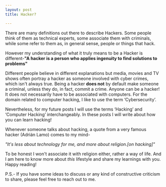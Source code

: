 ```yaml
---
layout: post
title: Hacker? 

---
```


There are many definitions out there to describe Hackers. Some people think of them as technical experts, some associate them with criminals, while some refer to them as, in general sense, people or things that hack.

However my understanding of what it truly means to be a Hacker is different-**"A hacker is a person who applies ingenuity to find solutions to problems"**

Different people believe in different explanations but media, movies and TV shows often portray a hacker as someone involved with cyber crimes, which isn't always true. Being a hacker **does not** by default make someone a criminal, unless they do, in fact, commit a crime.
Anyone can be a hacker! It does not necessarily have to be associated with computers. For the domain related to computer hacking, I like to use the term ‘Cybersecurity’. 

Nevertheless, for my future posts I will use the terms ‘Hacking’ and ‘Computer Hacking’ interchangeably. In these posts I will write about how you can learn hacking!

Whenever someone talks about hacking, a quote from a very famous hacker (Adrián Lamo) comes to my mind-

*"It's less about technology for me, and more about religion.[on hacking]"*

To be honest I won't associate it with religion either, rather a way of life. And I am here to know more about *this* lifestyle and share my learnings with you. Happy reading!

P.S.- If you have some ideas to discuss or any kind of constructive criticism to share, please feel free to reach out to me.

